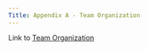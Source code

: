 ```yaml
---
Title: Appendix A - Team Organization
---
```


Link to [Team Organization](ASU-EGR314-Team-302.gitgub.io//TeamOrganization)
